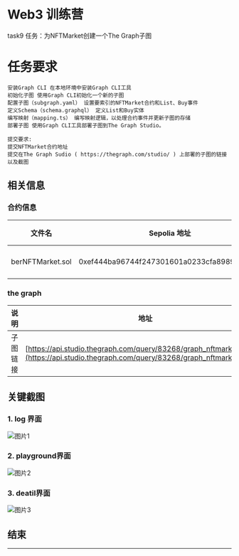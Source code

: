 # Web3 训练营 

task9 任务：为NFTMarket创建一个The Graph子图

# 任务要求

```
安装Graph CLI 在本地环境中安装Graph CLI工具
初始化子图 使用Graph CLI初始化一个新的子图
配置子图（subgraph.yaml） 设置要索引的NFTMarket合约和List、Buy事件
定义Schema（schema.graphql） 定义List和Buy实体
编写映射（mapping.ts） 编写映射逻辑，以处理合约事件并更新子图的存储
部署子图 使用Graph CLI工具部署子图到The Graph Studio。

提交要求:
提交NFTMarket合约地址
提交在The Graph Sudio ( https://thegraph.com/studio/ ) 上部署的子图的链接以及截图
```

## 相关信息


### 合约信息
| 文件名      | Sepolia 地址 | 说明                 |
|-------------|--------------|----------------------|
| berNFTMarket.sol | 0xef444ba96744f247301601a0233cfa8989408aa3 | NFT 市场  |


### the graph

| 说明     | 地址 | 
|-------------|--------------|
| 子图链接 | [https://api.studio.thegraph.com/query/83268/graph_nftmarket/v0.0.1](https://api.studio.thegraph.com/query/83268/graph_nftmarket/v0.0.1⁠) |


## 关键截图



### 1. log 界面


![图片1](https://github.com/coolberwin/Web3-Frontend-Bootcamp/blob/task9/members/coolberwin/task9/img/graph_nftmarket_log%E6%97%A5%E5%BF%97.png?raw=true)

### 2. playground界面

![图片2](https://github.com/coolberwin/Web3-Frontend-Bootcamp/blob/task9/members/coolberwin/task9/img/graph_nftmarket_playground%E7%95%8C%E9%9D%A2.png?raw=true)

### 3. deatil界面

![图片3](https://github.com/coolberwin/Web3-Frontend-Bootcamp/blob/task9/members/coolberwin/task9/img/graph_nftmarket_detail%E7%95%8C%E9%9D%A2.png?raw=true)


## 结束

---